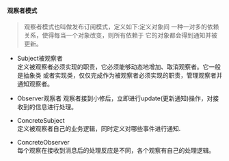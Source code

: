 #### 观察者模式
> 观察者模式也叫做发布订阅模式，定义如下:定义对象间
>一种一对多的依赖关系，使得每当一个对象改变，则所有依赖于
>它的对象都会得到通知并被更新。


* Subject被观察者  
定义被观察者必须实现的职责，它必须能够动态地增加、取消观察者。它一般是抽象类
或者实现类，仅仅完成作为被观察者必须实现的职责，管理观察者并通知观察者。

* Observer观察者
观察者接到小修后，立即进行update(更新通知)操作，对接收到的信息进行处理。

* ConcreteSubject  
定义被观察者自己的业务逻辑，同时定义对哪些事件进行通知.

* ConcreteObserver  
每个观察在接收到消息后的处理反应是不同，各个观察有自己的处理逻辑。